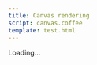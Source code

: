 ```yaml
---
title: Canvas rendering
script: canvas.coffee
template: test.html
---
```


<p id="info">Loading...</p>

<img id="result">

